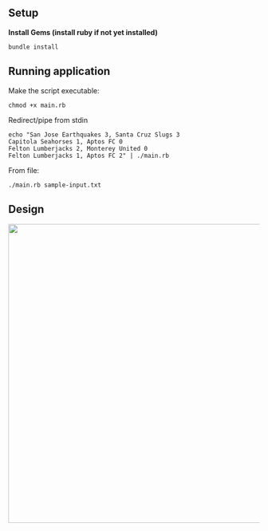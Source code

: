 ## Setup

**Install Gems (install ruby if not yet installed)**

```
bundle install
```

## Running application

Make the script executable:
```
chmod +x main.rb
```

Redirect/pipe from stdin
```
echo "San Jose Earthquakes 3, Santa Cruz Slugs 3
Capitola Seahorses 1, Aptos FC 0
Felton Lumberjacks 2, Monterey United 0
Felton Lumberjacks 1, Aptos FC 2" | ./main.rb
```

From file:
```
./main.rb sample-input.txt
```

## Design

<img src="https://user-images.githubusercontent.com/9098711/215679918-0e2ccc46-7c66-4d9e-b59e-9e9e2646be62.png" width=600 />
